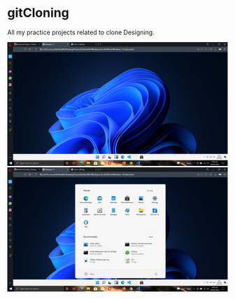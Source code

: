 # gitCloning
All my practice projects related to clone Designing.

![Alt text](pic_1.png?raw=true "Pic one 1")
![Alt text](pic_2.png?raw=true "Pic two 2")